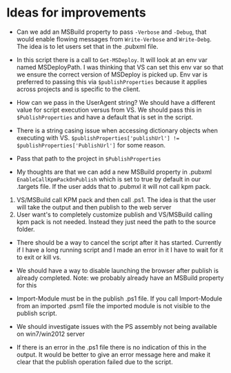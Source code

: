 
# Ideas for improvements

 - Can we add an MSBuild property to pass ```-Verbose``` and ```-Debug```, that would enable 
   flowing messages from ```Write-Verbose``` and ```Write-Debg```. The idea is to let users set that in the .pubxml file.

 - In this script there is a call to ```Get-MSDeploy```. It will look at an env var
named MSDeployPath. I was thinking that VS can set this env var so that we
ensure the correct version of MSDeploy is picked up. Env var is preferred to passing this via ```$publishProperties``` because it applies across projects and is specific to the client.

 - How can we pass in the UserAgent string? We should have a different value
for script execution versus from VS. We should pass this in ```$PublishProperties``` and have a default that is set in the script.

 - There is a string casing issue when accessing dictionary objects when executing with VS. ```$publishProperties['publishUrl'] != $publishProperties['PublishUrl']``` for some reason.

 - Pass that path to the project in ```$PublishProperties```

- My thoughts are that we can add a new MSBuild property in .pubxml ```EnableCallKpmPackOnPublish```
 which is set to true by default in our .targets file. If the user adds that to .pubmxl
it will not call kpm pack.
 1. VS/MSBuild call KPM pack and then call .ps1. The idea is that the user will take
   the output and then publish to the web server
 2. User want's to completely customize publish and VS/MSBuild calling kpm pack is
   not needed. Instead they just need the path to the source folder.

- There should be a way to cancel the script after it has started. Currently if I have a long running script and I made an error in it I have to wait for it to exit or kill vs.

- We should have a way to disable launching the browser after publish is already completed. Note: we probably already have an MSBuild property for this

- Import-Module must be in the publish .ps1 file. If you call Import-Module from an imported .psm1 file the imported module is not visible to the publish script.

- We should investigate issues with the PS assembly not being available on win7/win2012 server

- If there is an error in the .ps1 file there is no indication of this in the output. It would be better to give an error message here and make it clear that the publish operation failed due to the script.